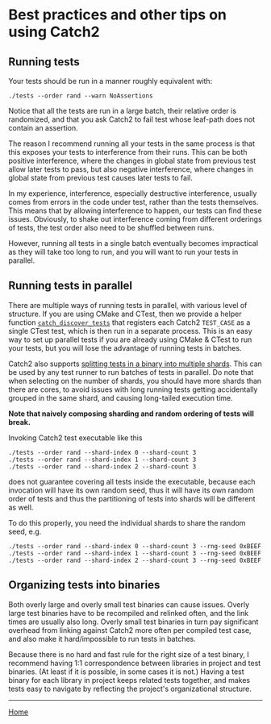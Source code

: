 <a id="top"></a>
# Best practices and other tips on using Catch2

## Running tests

Your tests should be run in a manner roughly equivalent with:

```
./tests --order rand --warn NoAssertions
```

Notice that all the tests are run in a large batch, their relative order
is randomized, and that you ask Catch2 to fail test whose leaf-path
does not contain an assertion.

The reason I recommend running all your tests in the same process is that
this exposes your tests to interference from their runs. This can be both
positive interference, where the changes in global state from previous
test allow later tests to pass, but also negative interference, where
changes in global state from previous test causes later tests to fail.

In my experience, interference, especially destructive interference,
usually comes from errors in the code under test, rather than the tests
themselves. This means that by allowing interference to happen, our tests
can find these issues. Obviously, to shake out interference coming from
different orderings of tests, the test order also need to be shuffled
between runs.

However, running all tests in a single batch eventually becomes impractical
as they will take too long to run, and you will want to run your tests
in parallel.


<a id="parallel-tests"></a>
## Running tests in parallel

There are multiple ways of running tests in parallel, with various level
of structure. If you are using CMake and CTest, then we provide a helper
function [`catch_discover_tests`](cmake-integration.md#automatic-test-registration)
that registers each Catch2 `TEST_CASE` as a single CTest test, which
is then run in a separate process. This is an easy way to set up parallel
tests if you are already using CMake & CTest to run your tests, but you
will lose the advantage of running tests in batches.


Catch2 also supports [splitting tests in a binary into multiple
shards](command-line.md#test-sharding). This can be used by any test
runner to run batches of tests in parallel. Do note that when selecting
on the number of shards, you should have more shards than there are cores,
to avoid issues with long running tests getting accidentally grouped in
the same shard, and causing long-tailed execution time.

**Note that naively composing sharding and random ordering of tests will break.**

Invoking Catch2 test executable like this

```text
./tests --order rand --shard-index 0 --shard-count 3
./tests --order rand --shard-index 1 --shard-count 3
./tests --order rand --shard-index 2 --shard-count 3
```

does not guarantee covering all tests inside the executable, because
each invocation will have its own random seed, thus it will have its own
random order of tests and thus the partitioning of tests into shards will
be different as well.

To do this properly, you need the individual shards to share the random
seed, e.g.
```text
./tests --order rand --shard-index 0 --shard-count 3 --rng-seed 0xBEEF
./tests --order rand --shard-index 1 --shard-count 3 --rng-seed 0xBEEF
./tests --order rand --shard-index 2 --shard-count 3 --rng-seed 0xBEEF
```


## Organizing tests into binaries

Both overly large and overly small test binaries can cause issues. Overly
large test binaries have to be recompiled and relinked often, and the
link times are usually also long. Overly small test binaries in turn pay
significant overhead from linking against Catch2 more often per compiled
test case, and also make it hard/impossible to run tests in batches.

Because there is no hard and fast rule for the right size of a test binary,
I recommend having 1:1 correspondence between libraries in project and test
binaries. (At least if it is possible, in some cases it is not.) Having
a test binary for each library in project keeps related tests together,
and makes tests easy to navigate by reflecting the project's organizational
structure.


---

[Home](Readme.md#top)
